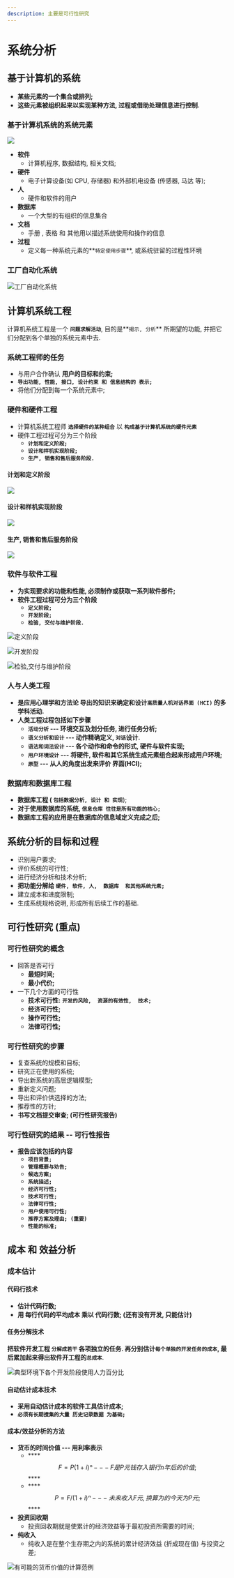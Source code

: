```yaml
---
description: 主要是可行性研究
---
```


# 系统分析

## 基于计算机的系统

* **某些元素的一个集合或排列;**
* **这些元素被组织起来以实现某种方法, 过程或借助处理信息进行控制.**

### 基于计算机系统的系统元素

![](.gitbook/assets/ping-mu-kuai-zhao-20190620-11.03.25.png)

* **软件**
  * 计算机程序,  数据结构,  相关文档;
* **硬件**
  * 电子计算设备\(如 CPU, 存储器\)  和外部机电设备 \(传感器, 马达 等\);
* **人**
  * 硬件和软件的用户
* **数据库**
  * 一个大型的有组织的信息集合
* **文档**
  * 手册 , 表格 和 其他用以描述系统使用和操作的信息
* **过程**
  * 定义每一种系统元素的**`特定使用步骤`**, 或系统驻留的过程性环境

### 工厂自动化系统

![&#x5DE5;&#x5382;&#x81EA;&#x52A8;&#x5316;&#x7CFB;&#x7EDF;](.gitbook/assets/ping-mu-kuai-zhao-20190620-11.08.21.png)

## 计算机系统工程

计算机系统工程是一个 **`问题求解活动`**,  目的是**`揭示, 分析`** 所期望的功能,  并把它们分配到各个单独的系统元素中去.

### 系统工程师的任务

* 与用户合作确认 **用户的目标和约束;**
*  **`导出功能, 性能, 接口, 设计约束 和 信息结构的 表示;`**
* 将他们分配到每一个系统元素中;

### 硬件和硬件工程

* 计算机系统工程师  **`选择硬件的某种组合`** 以 **`构成基于计算机系统的硬件元素`**
* 硬件工程过程可分为三个阶段
  * **`计划和定义阶段;`**
  * **`设计和样机实现阶段;`**
  * **`生产, 销售和售后服务阶段.`**

#### 计划和定义阶段

![](.gitbook/assets/ping-mu-kuai-zhao-20190620-11.23.00.png)

#### 设计和样机实现阶段

![](.gitbook/assets/ping-mu-kuai-zhao-20190620-11.23.43.png)

#### 生产, 销售和售后服务阶段

![](.gitbook/assets/ping-mu-kuai-zhao-20190620-11.24.15.png)

### 软件与软件工程

* **为实现要求的功能和性能, 必须制作或获取一系列软件部件;**
* **软件工程过程可分为三个阶段**
  * **`定义阶段;`**
  * **`开发阶段;`**
  * **`检验, 交付与维护阶段.`**

![&#x5B9A;&#x4E49;&#x9636;&#x6BB5;](.gitbook/assets/ping-mu-kuai-zhao-20190620-11.30.38.png)

![&#x5F00;&#x53D1;&#x9636;&#x6BB5;](.gitbook/assets/ping-mu-kuai-zhao-20190620-17.21.27.png)

![&#x68C0;&#x9A8C;,&#x4EA4;&#x4ED8;&#x4E0E;&#x7EF4;&#x62A4;&#x9636;&#x6BB5;](.gitbook/assets/ping-mu-kuai-zhao-20190620-17.23.54.png)

### 人与人类工程

* **是应用心理学和方法论 导出的知识来确定和设计`高质量人机对话界面 (HCI)`  的多学科活动.**
* **人类工程过程包括如下步骤**
  * **`活动分析`  ---  环境交互及划分任务, 进行任务分析;**
  * **`语义分析和设计` ---  动作精确定义, `对话`设计.**
  * **`语法和词法设计` --- 各个动作和命令的形式, 硬件与软件实现;**
  * **`用户环境设计` ---  将硬件, 软件和其它系统生成元素组合起来形成用户环境;**
  * **`原型` ---  从人的角度出发来评价 界面\(HCI\);**



### 数据库和数据库工程

* **数据库工程 \( `包括数据分析, 设计 和 实现`**\);
* **对于使用数据库的系统,  `信息仓库 往往是所有功能的核心;`**
* **数据库工程的应用是在数据库的信息域定义完成之后;**

## 系统分析的目标和过程

* 识别用户要求;
* 评价系统的可行性;
* 进行经济分析和技术分析;
* **把功能分解给 `硬件, 软件, 人,  数据库  和其他系统元素;`**
* 建立成本和进度限制;
* 生成系统规格说明,  形成所有后续工作的基础.

## 可行性研究  \(重点\)

### 可行性研究的概念

* 回答是否可行
  * **最短时间;**
  * **最小代价;**
* 一下几个方面的可行性
  * **技术可行性:** **`开发的风险,  资源的有效性,  技术;`**
  * **经济可行性;**
  * **操作可行性;**
  * **法律可行性;**

### 可行性研究的步骤

* 复查系统的规模和目标;
* 研究正在使用的系统;
* 导出新系统的高层逻辑模型;
* 重新定义问题;
* 导出和评价供选择的方法;
* 推荐性的方针;
* **书写文档提交审查;  \(可行性研究报告\)**

### 可行性研究的结果  -- 可行性报告

* **报告应该包括的内容**
  * **`项目背景;`**
  * **`管理概要与劝告;`**
  * **`候选方案;`**
  * **`系统描述;`**
  * **`经济可行性;`**
  * **`技术可行性;`**
  * **`法律可行性;`**
  * **`用户使用可行性;`**
  * **`推荐方案及理由; (重要)`**  
  * **`性能的标准;`**

## 成本 和 效益分析

### 成本估计

#### 代码行技术

* **估计代码行数;**
* **用 每行代码的平均成本  乘以   代码行数; \(还有没有开发, 只能估计\)**

#### 任务分解技术

**把软件开发工程  `分解成若干` 各项独立的任务.  再分别估计`每个单独的开发任务的成本`, 最后累加起来得出软件开工程的`总成本`**.



![&#x5178;&#x578B;&#x73AF;&#x5883;&#x4E0B;&#x5404;&#x4E2A;&#x5F00;&#x53D1;&#x9636;&#x6BB5;&#x4F7F;&#x7528;&#x4EBA;&#x529B;&#x767E;&#x5206;&#x6BD4;](.gitbook/assets/image%20%2821%29.png)

#### 自动估计成本技术

* **采用自动估计成本的软件工具估计成本;**
* **`必须有长期搜集的大量 历史记录数据 为基础;`**

#### 成本/效益分析的方法

* **货币的时间价值 --- 用利率表示**
  * \*\*\*\*$$F = P(1+i)ⁿ  --- F是P元钱存入银行n年后的价值;$$ ****
  * \*\*\*\*$$P=F/(1+i)ⁿ  ---  未来收入 F 元, 换算为的今天为 P元;$$ ****
* **投资回收期**
  * 投资回收期就是使累计的经济效益等于最初投资所需要的时间;
* **纯收入**
  * 纯收入是在整个生存期之内的系统的累计经济效益 \(折成现在值\)  与投资之差;

![&#x6709;&#x53EF;&#x80FD;&#x7684;&#x8D27;&#x5E01;&#x4EF7;&#x503C;&#x7684;&#x8BA1;&#x7B97;&#x8303;&#x4F8B;](.gitbook/assets/image%20%2820%29.png)











